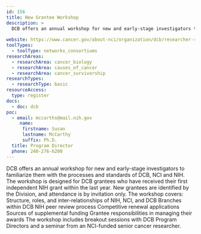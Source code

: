 ```yaml
---
id: 156
title: New Grantee Workshop
description: >
  DCB offers an annual workshop for new and early-stage investigators to familiarize them with the processes and standards of DCB, NCI and NIH. The workshop is designed for DCB grantees who have received their first independent NIH grant within the last year. 
  
website: https://www.cancer.gov/about-nci/organization/dcb/researcher-resources#workshop
toolTypes:
  - toolType: networks_consortiums
researchAreas:
  - researchArea: cancer_biology
  - researchArea: causes_of_cancer
  - researchArea: cancer_survivorship
researchTypes:
  - researchType: basic
resourceAccess:
  type: register
docs:
  - doc: dcb
poc:
  - email: mccarths@mail.nih.gov
     name:
      firstname: Susan
      lastname: McCarthy
      suffix: Ph.D.
  title: Program Director
  phone: 240-276-6200
---
```

DCB offers an annual workshop for new and early-stage investigators to familiarize them with the processes and standards of DCB, NCI and NIH. The workshop is designed for DCB grantees who have received their first independent NIH grant within the last year. New grantees are identified by the Division, and attendance is by invitation only. The workshop covers: Structure, roles, and inter-relationships of NIH, NCI, and DCB Branches within DCB NIH peer review process Competitive renewal applications Sources of supplemental funding Grantee responsibilities in managing their awards The workshop includes breakout sessions with DCB Program Directors and a seminar from an NCI-funded senior cancer researcher.
